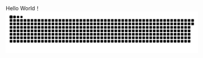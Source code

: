 Hello World！
![snake](https://raw.githubusercontent.com/ch7enls/ch7nels/output/github-contribution-grid-snake.svg)

